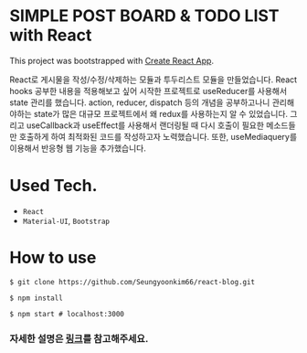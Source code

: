 # SIMPLE POST BOARD & TODO LIST with React

This project was bootstrapped with [Create React App](https://github.com/facebook/create-react-app).

React로 게시물을 작성/수정/삭제하는 모듈과 투두리스트 모듈을 만들었습니다. React hooks 공부한 내용을 적용해보고 싶어 시작한 프로젝트로 useReducer를 사용해서 state 관리를 했습니다. action, reducer, dispatch 등의 개념을 공부하고나니 관리해야하는 state가 많은 대규모 프로젝트에서 왜 redux를 사용하는지 알 수 있었습니다. 그리고 useCallback과 useEffect를 사용해서 랜더링될 때 다시 호출이 필요한 메소드들만 호출하게 하여 최적화된 코드를 작성하고자 노력했습니다. 또한, useMediaquery를 이용해서 반응형 웹 기능을 추가했습니다.

##

# Used Tech.
* `React`
* `Material-UI`, `Bootstrap`

##

# How to use
```
$ git clone https://github.com/Seungyoonkim66/react-blog.git

$ npm install 

$ npm start # localhost:3000
```
### 자세한 설명은 [링크](https://www.notion.so/TODO-47d4b6f638bc48cab227c70d1d998cd7)를 참고해주세요.
